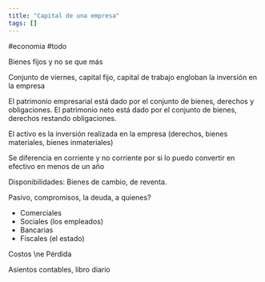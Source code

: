 ```yaml
---
title: "Capital de una empresa"
tags: []
---
```

#economia #todo 

Bienes fijos y no se que más

Conjunto de viernes, capital fijo, capital de trabajo engloban la inversión en la empresa

El patrimonio empresarial está dado por el conjunto de bienes, derechos y obligaciones.
El patrimonio neto está dado por el conjunto de bienes, derechos restando obligaciones.

El activo es la inversión realizada en la empresa (derechos, bienes materiales, bienes inmateriales)

Se diferencia en corriente y no corriente por si lo puedo convertir en efectivo en menos de un año

Disponibilidades: Bienes de cambio, de reventa.

Pasivo, compromisos, la deuda, a quienes?
- Comerciales 
- Sociales (los empleados)
- Bancarias
- Fiscales (el estado)

Costos \ne Pérdida

Asientos contables, libro diario